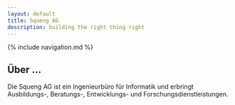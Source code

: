 ```yaml
---
layout: default
title: Squeng AG
description: building the right thing right
---
```


{% include navigation.md %}

## Über …

Die Squeng AG ist ein Ingenieurbüro für Informatik und erbringt Ausbildungs-, Beratungs-, Entwicklungs- und Forschungsdienstleistungen.
